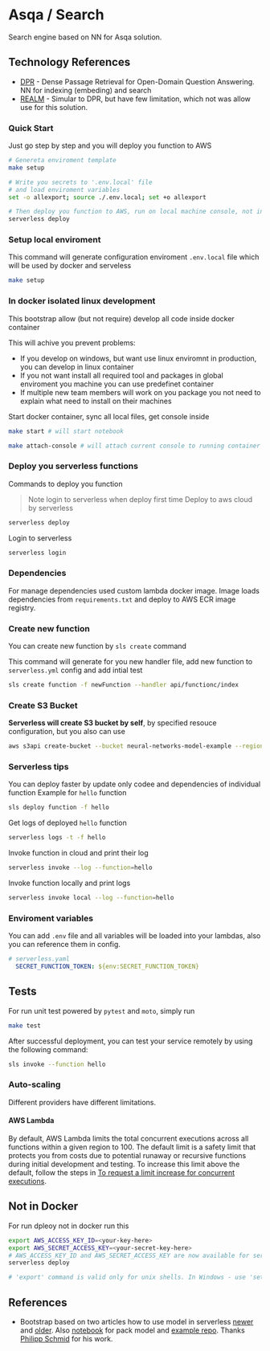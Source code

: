# Asqa / Search

Search engine based on NN for Asqa solution.

## Technology References

* [DPR](https://arxiv.org/abs/2004.04906) - Dense Passage Retrieval for Open-Domain Question Answering. NN for indexing (embeding) and search
* [REALM](https://arxiv.org/abs/2002.08909) - Simular to DPR, but have few limitation, which not was allow use for this solution.

### Quick Start

Just go step by step and you will deploy you function to AWS

```bash
# Genereta enviroment template
make setup

# Write you secrets to '.env.local' file
# and load enviroment variables
set -o allexport; source ./.env.local; set +o allexport

# Then deploy you function to AWS, run on local machine console, not in docker
serverless deploy
```

### Setup local enviroment

This command will generate configuration enviroment `.env.local` file which will be used by docker and serveless

```bash
make setup
```

### In docker isolated linux development

This bootstrap allow (but not require) develop all code inside docker container

This will achive you prevent problems:

* If you develop on windows, but want use linux enviromnt in production, you can develop in linux container
* If you not want install all required tool and packages in global enviroment you machine you can use predefinet container
* If multiple new team members will work on you package you not need to explain what need to install on their machines

Start docker container, sync all local files, get console inside

```bash
make start # will start notebook

make attach-console # will attach current console to running container
```

### Deploy you serverless functions

Commands to deploy you function

>Note login to serverless when deploy first time
Deploy to aws cloud by serverless

```bash
serverless deploy
```

Login to serverless

```bash
serverless login
```

### Dependencies

For manage dependencies used custom lambda docker image. Image loads dependencies from `requirements.txt` and deploy to AWS ECR image registry.

### Create new function

You can create new function by `sls create` command

This command will generate for you new handler file, add new function to `serverless.yml` config and add intial test

```bash
sls create function -f newFunction --handler api/functionc/index 
```

### Create S3 Bucket

**Serverless will create S3 bucket by self**, by specified resouce configuration, but you also can use

```bash
aws s3api create-bucket --bucket neural-networks-model-example --region eu-central-1 --create-bucket-configuration LocationConstraint=eu-central-1
```

### Serverless tips

You can deploy faster by update only codee and dependencies of individual function
Example for `hello` function

```bash
sls deploy function -f hello
```

Get logs of deployed `hello` function

```bash
serverless logs -t -f hello
```

Invoke function in cloud and print their log

```bash
serverless invoke --log --function=hello
```

Invoke function locally and print logs

```bash
serverless invoke local --log --function=hello
```

### Enviroment variables

You can add `.env` file and all variables will be loaded into your lambdas, also you can reference them in config.

```yml
# serverless.yaml
  SECRET_FUNCTION_TOKEN: ${env:SECRET_FUNCTION_TOKEN}
```

## Tests

For run unit test powered by `pytest` and `moto`, simply run

```bash
make test
```

After successful deployment, you can test your service remotely by using the following command:

```bash
sls invoke --function hello
```

### Auto-scaling

Different providers have different limitations.

#### AWS Lambda

By default, AWS Lambda limits the total concurrent executions across all functions within a given region to 100. The default limit is a safety limit that protects you from costs due to potential runaway or recursive functions during initial development and testing. To increase this limit above the default, follow the steps in [To request a limit increase for concurrent executions](http://docs.aws.amazon.com/lambda/latest/dg/concurrent-executions.html#increase-concurrent-executions-limit).

## Not in Docker

For run dpleoy not in docker run this

```bash
export AWS_ACCESS_KEY_ID=<your-key-here>
export AWS_SECRET_ACCESS_KEY=<your-secret-key-here>
# AWS_ACCESS_KEY_ID and AWS_SECRET_ACCESS_KEY are now available for serverless to use
serverless deploy

# 'export' command is valid only for unix shells. In Windows - use 'set' instead of 'export'
```

## References

* Bootstrap based on two articles how to use model in serverless [newer](https://towardsdatascience.com/serverless-bert-with-huggingface-and-aws-lambda-625193c6cc04) and [older](https://www.philschmid.de/scaling-machine-learning-from-zero-to-hero). Also [notebook](https://colab.research.google.com/drive/1eyVi8tkCr7N-sE-yyhDB_lduowp1EZ78?usp=sharing#scrollTo=pUdW5bwb1qre) for pack model and [example repo](https://github.com/philschmid/serverless-bert-with-huggingface-aws-lambda). Thanks [Philipp Schmid](https://github.com/philschmid) for his work.
